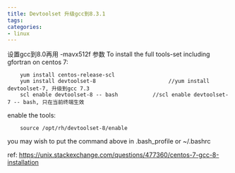 ```yaml
---
title: Devtoolset 升级gcc到8.3.1
tags: 
categories:
- linux
---
```

设置gcc到8.0再用 -mavx512f 参数
To install the full tools-set including gfortran on centos 7:

```shell
	yum install centos-release-scl
	yum install devtoolset-8                       //yum install devtoolset-7, 升级到gcc 7.3
	scl enable devtoolset-8 -- bash           //scl enable devtoolset-7 -- bash, 只在当前终端生效
```
enable the tools:

```shell
	source /opt/rh/devtoolset-8/enable 
```
you may wish to put the command above in .bash_profile or ~/.bashrc

ref: https://unix.stackexchange.com/questions/477360/centos-7-gcc-8-installation
